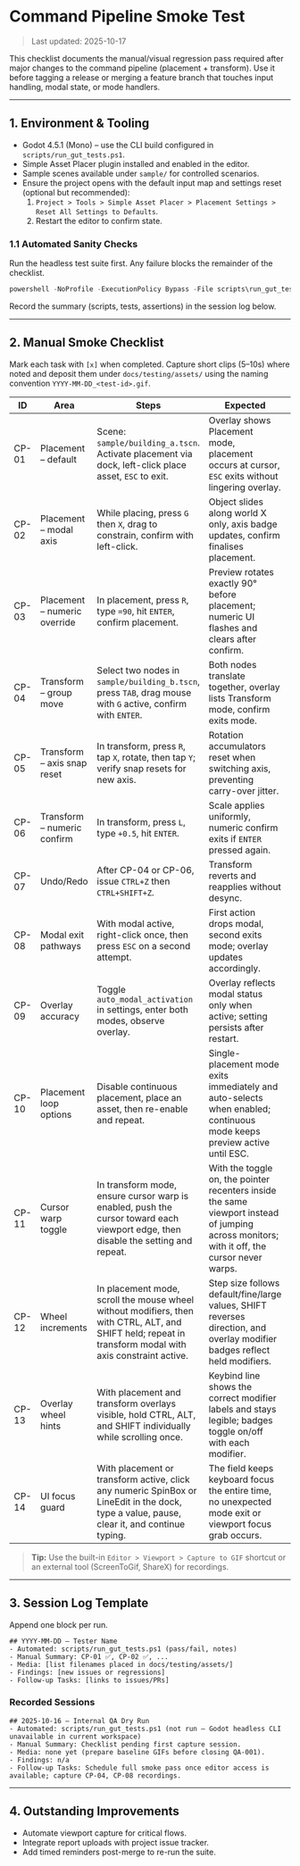# Command Pipeline Smoke Test

> Last updated: 2025-10-17

This checklist documents the manual/visual regression pass required after major changes to the command pipeline (placement + transform). Use it before tagging a release or merging a feature branch that touches input handling, modal state, or mode handlers.

---

## 1. Environment & Tooling

- Godot 4.5.1 (Mono) – use the CLI build configured in `scripts/run_gut_tests.ps1`.
- Simple Asset Placer plugin installed and enabled in the editor.
- Sample scenes available under `sample/` for controlled scenarios.
- Ensure the project opens with the default input map and settings reset (optional but recommended):
  1. `Project > Tools > Simple Asset Placer > Placement Settings > Reset All Settings to Defaults`.
  2. Restart the editor to confirm state.

### 1.1 Automated Sanity Checks

Run the headless test suite first. Any failure blocks the remainder of the checklist.

```powershell
powershell -NoProfile -ExecutionPolicy Bypass -File scripts\run_gut_tests.ps1
```

Record the summary (scripts, tests, assertions) in the session log below.

---

## 2. Manual Smoke Checklist

Mark each task with `[x]` when completed. Capture short clips (5–10s) where noted and deposit them under `docs/testing/assets/` using the naming convention `YYYY-MM-DD_<test-id>.gif`.

| ID | Area | Steps | Expected | Media |
|----|------|-------|----------|-------|
| CP-01 | Placement – default | Scene: `sample/building_a.tscn`. Activate placement via dock, left-click place asset, `ESC` to exit. | Overlay shows Placement mode, placement occurs at cursor, `ESC` exits without lingering overlay. | optional |
| CP-02 | Placement – modal axis | While placing, press `G` then `X`, drag to constrain, confirm with left-click. | Object slides along world X only, axis badge updates, confirm finalises placement. | optional |
| CP-03 | Placement – numeric override | In placement, press `R`, type `=90`, hit `ENTER`, confirm placement. | Preview rotates exactly 90° before placement; numeric UI flashes and clears after confirm. | optional |
| CP-04 | Transform – group move | Select two nodes in `sample/building_b.tscn`, press `TAB`, drag mouse with `G` active, confirm with `ENTER`. | Both nodes translate together, overlay lists Transform mode, confirm exits mode. | recommended |
| CP-05 | Transform – axis snap reset | In transform, press `R`, tap `X`, rotate, then tap `Y`; verify snap resets for new axis. | Rotation accumulators reset when switching axis, preventing carry-over jitter. | optional |
| CP-06 | Transform – numeric confirm | In transform, press `L`, type `+0.5`, hit `ENTER`. | Scale applies uniformly, numeric confirm exits if `ENTER` pressed again. | optional |
| CP-07 | Undo/Redo | After CP-04 or CP-06, issue `CTRL+Z` then `CTRL+SHIFT+Z`. | Transform reverts and reapplies without desync. | optional |
| CP-08 | Modal exit pathways | With modal active, right-click once, then press `ESC` on a second attempt. | First action drops modal, second exits mode; overlay updates accordingly. | recommended |
| CP-09 | Overlay accuracy | Toggle `auto_modal_activation` in settings, enter both modes, observe overlay. | Overlay reflects modal status only when active; setting persists after restart. | screenshot |
| CP-10 | Placement loop options | Disable continuous placement, place an asset, then re-enable and repeat. | Single-placement mode exits immediately and auto-selects when enabled; continuous mode keeps preview active until ESC. | recommended |
| CP-11 | Cursor warp toggle | In transform mode, ensure cursor warp is enabled, push the cursor toward each viewport edge, then disable the setting and repeat. | With the toggle on, the pointer recenters inside the same viewport instead of jumping across monitors; with it off, the cursor never warps. | optional |
| CP-12 | Wheel increments | In placement mode, scroll the mouse wheel without modifiers, then with CTRL, ALT, and SHIFT held; repeat in transform modal with axis constraint active. | Step size follows default/fine/large values, SHIFT reverses direction, and overlay modifier badges reflect held modifiers. | optional |
| CP-13 | Overlay wheel hints | With placement and transform overlays visible, hold CTRL, ALT, and SHIFT individually while scrolling once. | Keybind line shows the correct modifier labels and stays legible; badges toggle on/off with each modifier. | optional |
| CP-14 | UI focus guard | With placement or transform active, click any numeric SpinBox or LineEdit in the dock, type a value, pause, clear it, and continue typing. | The field keeps keyboard focus the entire time, no unexpected mode exit or viewport focus grab occurs. | optional |

> **Tip:** Use the built-in `Editor > Viewport > Capture to GIF` shortcut or an external tool (ScreenToGif, ShareX) for recordings.

---

## 3. Session Log Template

Append one block per run.

```
## YYYY-MM-DD – Tester Name
- Automated: scripts/run_gut_tests.ps1 (pass/fail, notes)
- Manual Summary: CP-01 ✅, CP-02 ✅, ...
- Media: [list filenames placed in docs/testing/assets/]
- Findings: [new issues or regressions]
- Follow-up Tasks: [links to issues/PRs]
```

### Recorded Sessions

```
## 2025-10-16 – Internal QA Dry Run
- Automated: scripts/run_gut_tests.ps1 (not run – Godot headless CLI unavailable in current workspace)
- Manual Summary: Checklist pending first capture session.
- Media: none yet (prepare baseline GIFs before closing QA-001).
- Findings: n/a
- Follow-up Tasks: Schedule full smoke pass once editor access is available; capture CP-04, CP-08 recordings.
```

---

## 4. Outstanding Improvements

- Automate viewport capture for critical flows.
- Integrate report uploads with project issue tracker.
- Add timed reminders post-merge to re-run the suite.

